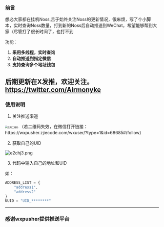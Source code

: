 ### 前言

想必大家都在挂机Noss,苦于始终关注Noss的更新情况，很麻烦，写了个小脚本，实时查询Noss数量，打到新的Noss后自动推送到WeChat，希望能够帮到大家（尽管打了很长时间了，也打不到

功能：

1. **采用多线程，实时查询**
2. **自动推送到指定微信**
3. **支持查询多个地址钱包**

后期更新在X发推，欢迎关注。https://twitter.com/Airmonyke
---


### 使用说明

1. 关注推送渠道

<img src="https://wxpusher.zjiecode.com/api/qrcode/Ilo2cJrgCotr2zvJcBmpNfI91vTjnLNh71HMuA4g3njsH8BktHperDljx3HTe3Vh.jpg" alt="应用二维码" style="zoom:50%;" />
（若二维码失效，在微信打开链接：https://wxpusher.zjiecode.com/wxuser/?type=1&id=68685#/follow）

2. 获取自己的UID

![e2chj3.png](https://files.catbox.moe/e2chj3.png)

3. 代码中输入自己的地址和UID

如：

```python
ADDRESS_LIST = {
    "address1",
    "address2"
}
UUID = "UID_********"
```

---

### 感谢wxpusher提供推送平台
